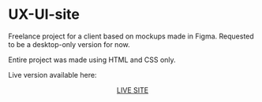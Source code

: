 # UX-UI-site

Freelance project for a client based on mockups made in Figma. Requested to be a desktop-only version for now.

Entire project was made using HTML and CSS only.

Live version available here:

<p align="center"><a href="https://www.wsawicka.com">LIVE SITE</a></p>

